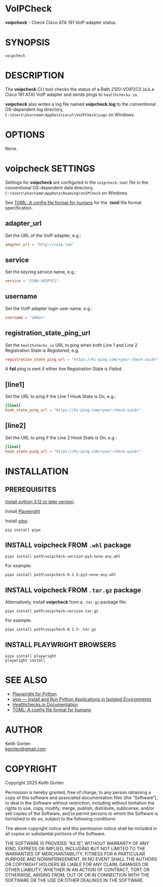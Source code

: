 <!--
Markdown Guide: https://www.markdownguide.org/basic-syntax/
-->
<!--
Disable markdownlint errors:
fenced-code-language MD040
no-inline-html MD033
-->
<!-- markdownlint-disable MD040 MD033-->

# VoIPCheck

**voipcheck** - Check Cisco ATA 191 VoIP adapter status.

# SYNOPSIS

```voipcheck```

# DESCRIPTION

The **voipcheck** CLI tool checks the status of a Rath 2100-VOIP2CS (a.k.a Cisco
191 ATA) VoIP adapter and sends pings to `healthchecks.io`.

**voipcheck** also writes a log file named **voipcheck.log** to the conventional
OS-dependent log directory, `C:\Users\`*`Username`*`\AppData\Local\VoIPCheck\Logs`
on Windows.

# OPTIONS

None.

# **voipcheck** SETTINGS

Settings for **voipcheck** are configured in the `voipcheck.toml` file in the
conventional OS-dependent data directory,
`C:\Users\`*`Username`*`\AppData\Roaming\VoIPCheck` on Windows.

See [TOML: A config file format for humans](https://toml.io/en/) for the
**.toml** file format specification.

## adapter_url

Set the URL of the VoIP adapter, e.g.:

```toml
adapter_url = "http://voip.lan"
```

## service

Set the keyring service name, e.g.:

```toml
service = "2100-VOIP2CS"
```

## username

Set the VoIP adapter login user name, e.g.:

```toml
username = "admin"
```

## registration_state_ping_url

Set the `healthchecks.io` URL to ping when both Line 1 and Line 2
Registration State is *Registered*, e.g.

```toml
registration_state_ping_url = "https://hc-ping.com/<your-check-uuid>"
```

A **fail** ping is sent if either line Registration State is *Failed*.

## [line1]

Set the URL to ping if the Line 1 Hook State is *On*, e.g.:

```toml
[line1]
hook_state_ping_url = "https://hc-ping.com/<your-check-uuid>"
```

## [line2]

Set the URL to ping if the Line 2 Hook State is *On*, e.g.:

```toml
[line2]
hook_state_ping_url = "https://hc-ping.com/<your-check-uuid>"
```

# INSTALLATION

## PREREQUISITES

[Install python 3.12 or later version](https://www.python.org/downloads/).

Install [Playwright](https://playwright.dev/python/docs/intro)

Install [pipx](https://pipx.pypa.io/stable/):

```
pip install pipx
```

## INSTALL **voipcheck** FROM `.whl` package

<pre>
<code>pipx install <i>path</i>\voipcheck-<i>version</i>-py3-none-any.whl</code>
</pre>

For example:

<pre>
<code>pipx install <i>path</i>\voipcheck-0.1.5-py3-none-any.whl</code>
</pre>

## INSTALL **voipcheck** FROM `.tar.gz` package

Alternatively, install **voipcheck** from a `.tar.gz` package file:

<pre>
<code>pipx install <i>path</i>\voipcheck-<i>version</i>.tar.gz</code>
</pre>

For example:

<pre>
<code>pipx install <i>path</i>\voipcheck-0.1.5-.tar.gz</code>
</pre>

## INSTALL PLAYWRIGHT BROWSERS

```
pipx install playwright
playwright install
```

# SEE ALSO

* [Playwright for Python](https://playwright.dev/python//)<br>
* [pipx — Install and Run Python Applications in Isolated Environments](https://pipx.pypa.io/stable/)<br>
* [Healthchecks.io Documentation](https://healthchecks.io/docs/)<br>
* [TOML: A config file format for humans](https://toml.io/en/)<br>

# AUTHOR

Keith Gorlen<br>
<kgorlen@gmail.com>

# COPYRIGHT

Copyright 2025 Keith Gorlen

Permission is hereby granted, free of charge, to any person obtaining a copy of
this software and associated documentation files (the “Software”), to deal in
the Software without restriction, including without limitation the rights to
use, copy, modify, merge, publish, distribute, sublicense, and/or sell copies of
the Software, and to permit persons to whom the Software is furnished to do so,
subject to the following conditions:

The above copyright notice and this permission notice shall be included in all
copies or substantial portions of the Software.

THE SOFTWARE IS PROVIDED “AS IS”, WITHOUT WARRANTY OF ANY KIND, EXPRESS OR
IMPLIED, INCLUDING BUT NOT LIMITED TO THE WARRANTIES OF MERCHANTABILITY, FITNESS
FOR A PARTICULAR PURPOSE AND NONINFRINGEMENT. IN NO EVENT SHALL THE AUTHORS OR
COPYRIGHT HOLDERS BE LIABLE FOR ANY CLAIM, DAMAGES OR OTHER LIABILITY, WHETHER
IN AN ACTION OF CONTRACT, TORT OR OTHERWISE, ARISING FROM, OUT OF OR IN
CONNECTION WITH THE SOFTWARE OR THE USE OR OTHER DEALINGS IN THE SOFTWARE.
